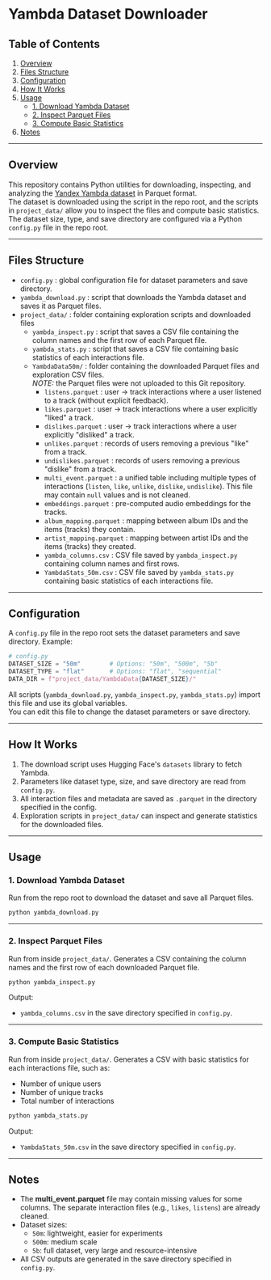 # Yambda Dataset Downloader

## Table of Contents

1. [Overview](#overview)
2. [Files Structure](#files-structure)
3. [Configuration](#configuration)
4. [How It Works](#how-it-works)
5. [Usage](#usage)
   - [1. Download Yambda Dataset](#1-download-yambda-dataset)
   - [2. Inspect Parquet Files](#2-inspect-parquet-files)
   - [3. Compute Basic Statistics](#3-compute-basic-statistics)
6. [Notes](#notes)

--- 

## Overview

This repository contains Python utilities for downloading, inspecting, and analyzing the [Yandex Yambda dataset](https://huggingface.co/datasets/yandex/yambda) in Parquet format.  
The dataset is downloaded using the script in the repo root, and the scripts in `project_data/` allow you to inspect the files and compute basic statistics.  
The dataset size, type, and save directory are configured via a Python `config.py` file in the repo root.

---

## Files Structure

- `config.py` : global configuration file for dataset parameters and save directory.  
- `yambda_download.py` : script that downloads the Yambda dataset and saves it as Parquet files.  
- `project_data/` : folder containing exploration scripts and downloaded files  
  - `yambda_inspect.py` : script that saves a CSV file containing the column names and the first row of each Parquet file.  
  - `yambda_stats.py` : script that saves a CSV file containing basic statistics of each interactions file.  
  - `YambdaData50m/` : folder containing the downloaded Parquet files and exploration CSV files.  
    *NOTE:* the Parquet files were not uploaded to this Git repository.  
    - `listens.parquet` : user → track interactions where a user listened to a track (without explicit feedback).  
    - `likes.parquet` : user → track interactions where a user explicitly "liked" a track.  
    - `dislikes.parquet` : user → track interactions where a user explicitly "disliked" a track.  
    - `unlikes.parquet` : records of users removing a previous "like" from a track.  
    - `undislikes.parquet` : records of users removing a previous "dislike" from a track.  
    - `multi_event.parquet` : a unified table including multiple types of interactions (`listen`, `like`, `unlike`, `dislike`, `undislike`). This file may contain `null` values and is not cleaned.  
    - `embeddings.parquet` : pre-computed audio embeddings for the tracks.  
    - `album_mapping.parquet` : mapping between album IDs and the items (tracks) they contain.  
    - `artist_mapping.parquet` : mapping between artist IDs and the items (tracks) they created.  
    - `yambda_columns.csv` : CSV file saved by `yambda_inspect.py` containing column names and first rows.  
    - `YambdaStats_50m.csv` : CSV file saved by `yambda_stats.py` containing basic statistics of each interactions file.  

---

## Configuration

A `config.py` file in the repo root sets the dataset parameters and save directory. Example:

```python
# config.py
DATASET_SIZE = "50m"        # Options: "50m", "500m", "5b"
DATASET_TYPE = "flat"       # Options: "flat", "sequential"
DATA_DIR = f"project_data/YambdaData{DATASET_SIZE}/"
```

All scripts (`yambda_download.py`, `yambda_inspect.py`, `yambda_stats.py`) import this file and use its global variables.  
You can edit this file to change the dataset parameters or save directory.

---

## How It Works

1. The download script uses Hugging Face's `datasets` library to fetch Yambda.  
2. Parameters like dataset type, size, and save directory are read from `config.py`.  
3. All interaction files and metadata are saved as `.parquet` in the directory specified in the config.  
4. Exploration scripts in `project_data/` can inspect and generate statistics for the downloaded files.  

---

## Usage

### 1. Download Yambda Dataset  
Run from the repo root to download the dataset and save all Parquet files.  

```bash
python yambda_download.py
```

---

### 2. Inspect Parquet Files  
Run from inside `project_data/`. Generates a CSV containing the column names and the first row of each downloaded Parquet file.  

```bash
python yambda_inspect.py
```

Output:  
- `yambda_columns.csv` in the save directory specified in `config.py`.

---

### 3. Compute Basic Statistics  
Run from inside `project_data/`. Generates a CSV with basic statistics for each interactions file, such as:  
- Number of unique users  
- Number of unique tracks  
- Total number of interactions  

```bash
python yambda_stats.py
```

Output:  
- `YambdaStats_50m.csv` in the save directory specified in `config.py`.  

---

## Notes

- The **multi_event.parquet** file may contain missing values for some columns. The separate interaction files (e.g., `likes`, `listens`) are already cleaned.  
- Dataset sizes:  
  - `50m`: lightweight, easier for experiments  
  - `500m`: medium scale  
  - `5b`: full dataset, very large and resource-intensive  
- All CSV outputs are generated in the save directory specified in `config.py`.  
